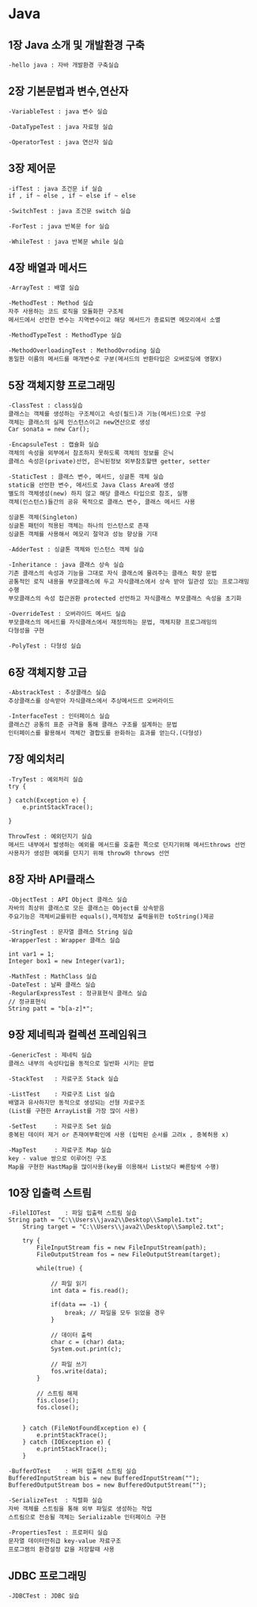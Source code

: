 # Java

## 1장 Java 소개 및 개발환경 구축
    -hello java : 자바 개발환경 구축실습

## 2장 기본문법과 변수,연산자
    -VariableTest : java 변수 실습
        
    -DataTypeTest : java 자료형 실습
    
    -OperatorTest : java 연산자 실습

## 3장 제어문
    -ifTest : java 조건문 if 실습
    if , if ~ else , if ~ else if ~ else

    -SwitchTest : java 조건문 switch 실습

    -ForTest : java 반복문 for 실습

    -WhileTest : java 반복문 while 실습
    
## 4장 배열과 메서드
    -ArrayTest : 배열 실습

    -MethodTest : Method 실습
    자주 사용하는 코드 로직을 모듈화한 구조체
    메서드에서 선언한 변수는 지역변수이고 해당 메서드가 종료되면 메모리에서 소멸

    -MethodTypeTest : MethodType 실습

    -MethodOverloadingTest : MethodOvroding 실습
    동일한 이름의 메서드를 매개변수로 구분(메서드의 반환타입은 오버로딩에 영향X)

## 5장 객체지향 프로그래밍
    -ClassTest : class실습
    클래스는 객체를 생성하는 구조체이고 속성(필드)과 기능(메서드)으로 구성
    객체는 클래스의 실제 인스턴스이고 new연산으로 생성
    Car sonata = new Car();

    -EncapsuleTest : 캡슐화 실습
    객체의 속성을 외부에서 참조하지 못하도록 객체의 정보를 은닉 
    클래스 속성은(private)선언, 은닉된정보 외부참조할땐 getter, setter

    -StaticTest : 클래스 변수, 메서드, 싱글톤 객체 실습
    static을 선언한 변수, 메서드로 Java Class Area에 생성
    별도의 객체생성(new) 하지 않고 해당 클래스 타입으로 참조, 실행
    객체(인스턴스)들간의 공유 목적으로 클래스 변수, 클래스 메서드 사용
  
    싱글톤 객체(Singleton)
    싱글톤 패턴이 적용된 객체는 하나의 인스턴스로 존재
    싱글톤 객체를 사용해서 메모리 절약과 성능 향상을 기대

    -AdderTest : 싱글톤 객체와 인스턴스 객체 실습

    -Inheritance : java 클래스 상속 실습
    기존 클래스의 속성과 기능을 그대로 자식 클래스에 물려주는 클래스 확장 문법
    공통적인 로직 내용을 부모클래스에 두고 자식클래스에서 상속 받아 일관성 있는 프로그래밍 수행
    부모클래스의 속성 접근권환 protected 선언하고 자식클래스 부모클래스 속성을 초기화

    -OverrideTest : 오버라이드 메서드 실습
    부모클래스의 메서드를 자식클래스에서 재정의하는 문법, 객체지향 프로그래밍의
    다형성을 구현

    -PolyTest : 다형성 실습

## 6장 객체지향 고급
    -AbstrackTest : 추상클래스 실습
    추상클래스를 상속받아 자식클래스에서 추상메서드르 오버라이드

    -InterfaceTest : 인터페이스 실습
    클래스간 공통의 표준 규격을 통해 클래스 구조를 설계하는 문법
    인터페이스를 활용해서 객체간 결합도를 완화하는 효과를 얻는다.(다형성)

## 7장 예외처리
    -TryTest : 예외처리 실습
    try {

    } catch(Exception e) {
        e.printStackTrace();

    }

    ThrowTest : 예외던지기 실습
    메서드 내부에서 발생하는 예외를 메서드를 호출한 쪽으로 던지기위해 메서드throws 선언
    사용자가 생성한 예외를 던지기 위해 throw와 throws 선언

## 8장 자바 API클래스
    -ObjectTest : API Object 클래스 실습
    자바의 최상위 클래스로 모든 클래스는 Object를 상속받음
    주요기능은 객체비교를위한 equals(),객체정보 출력을위한 toString()제공

    -StringTest : 문자열 클래스 String 실습
    -WrapperTest : Wrapper 클래스 실습
    
    int var1 = 1;
    Integer box1 = new Integer(var1);

    -MathTest : MathClass 실습
    -DateTest : 날짜 클래스 실습
    -RegularExpressTest : 정규표현식 클래스 실습
    // 정규표현식
    String patt = "b[a-z]*";

## 9장 제네릭과 컬렉션 프레임워크
    -GenericTest : 제네릭 실습
    클래스 내부의 속성타입을 동적으로 일반화 시키는 문법

    -StackTest   : 자료구조 Stack 실습

    -ListTest    : 자료구조 List 실습
    배열과 유사하지만 동적으로 생성되는 선형 자료구조
    (List를 구현한 ArrayList를 가장 많이 사용)

    -SetTest     : 자료구조 Set 실습
    중복된 데이터 제거 or 존재여부확인에 사용 (입력된 순서를 고려x , 중복허용 x)

    -MapTest     : 자료구조 Map 실습
    key - value 쌍으로 이루어진 구조
    Map을 구현한 HastMap을 많이사용(key를 이용해서 List보다 빠른탐색 수행)

## 10장 입출력 스트림
    -FilelIOTest    : 파일 입출력 스트림 실습
    String path = "C:\\Users\\java2\\Desktop\\Sample1.txt";
		String target = "C:\\Users\\java2\\Desktop\\Sample2.txt";
		
		try {
			FileInputStream fis = new FileInputStream(path);
			FileOutputStream fos = new FileOutputStream(target);
			
			while(true) {
				
				// 파일 읽기
				int data = fis.read();
				
				if(data == -1) {
					break; // 파일을 모두 읽었을 경우
				}
				
				// 데이터 출력
				char c = (char) data;
				System.out.print(c);
				
				// 파일 쓰기
				fos.write(data);
			}
			
			// 스트림 해제
			fis.close();
			fos.close();
			
			
		} catch (FileNotFoundException e) {
			e.printStackTrace();
		} catch (IOException e) {
			e.printStackTrace();
		}

    -BufferOTest    : 버퍼 입출력 스트림 실습
    BufferedInputStream bis = new BufferedInputStream("");
	BufferedOutputStream bos = new BufferedOutputStream("");
			
    -SerializeTest  : 직렬화 실습
    자바 객체를 스트림을 통해 외부 파일로 생성하는 작업
    스트림으로 전송될 객체는 Serializable 인터페이스 구현

    -PropertiesTest : 프로퍼티 실습
    문자열 데이터만취급 key-value 자료구조
    프로그램의 환경설정 값을 저장할때 사용

## JDBC 프로그래밍
    -JDBCTest : JDBC 실습



